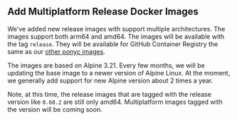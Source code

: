 ## Add Multiplatform Release Docker Images

We've added new release images with support multiple architectures. The images support both arm64 and amd64. The images will be available with the tag `release`. They will be available for GitHub Container Registry the same as our [other ponyc images](https://github.com/ponylang/ponyc/pkgs/container/ponyc).

The images are based on Alpine 3.21. Every few months, we will be updating the base image to a newer version of Alpine Linux. At the moment, we generally add support for new Alpine version about 2 times a year.

Note, at this time, the release images that are tagged with the release version like `0.60.2` are still only amd64. Multiplatform images tagged with the version will be coming soon.

